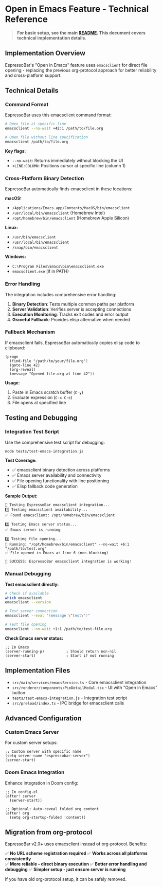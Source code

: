 # Open in Emacs Feature - Technical Reference

> **For basic setup, see the main [README](../README.md). This document covers technical implementation details.**

## Implementation Overview

EspressoBar's "Open in Emacs" feature uses `emacsclient` for direct file opening - replacing the previous org-protocol approach for better reliability and cross-platform support.

## Technical Details

### Command Format

EspressoBar uses this emacsclient command format:

```bash
# Open file at specific line  
emacsclient --no-wait +42:1 /path/to/file.org

# Open file without line specification
emacsclient /path/to/file.org
```

**Key flags:**
- `--no-wait`: Returns immediately without blocking the UI
- `+LINE:COLUMN`: Positions cursor at specific line (column 1)

### Cross-Platform Binary Detection

EspressoBar automatically finds emacsclient in these locations:

**macOS:**
- `/Applications/Emacs.app/Contents/MacOS/bin/emacsclient`
- `/usr/local/bin/emacsclient` (Homebrew Intel)
- `/opt/homebrew/bin/emacsclient` (Homebrew Apple Silicon)

**Linux:**
- `/usr/bin/emacsclient`
- `/usr/local/bin/emacsclient`
- `/snap/bin/emacsclient`

**Windows:**
- `C:\Program Files\Emacs\bin\emacsclient.exe`
- `emacsclient.exe` (if in PATH)

### Error Handling

The integration includes comprehensive error handling:

1. **Binary Detection**: Tests multiple common paths per platform
2. **Server Validation**: Verifies server is accepting connections
3. **Execution Monitoring**: Tracks exit codes and error output
4. **Graceful Fallback**: Provides elisp alternative when needed

### Fallback Mechanism

If emacsclient fails, EspressoBar automatically copies elisp code to clipboard:

```elisp
(progn
  (find-file "/path/to/your/file.org")
  (goto-line 42)
  (org-reveal)
  (message "Opened file.org at line 42"))
```

**Usage:**
1. Paste in Emacs scratch buffer (`C-y`)
2. Evaluate expression (`C-x C-e`)
3. File opens at specified line

## Testing and Debugging

### Integration Test Script

Use the comprehensive test script for debugging:

```bash
node tests/test-emacs-integration.js
```

**Test Coverage:**
- ✅ emacsclient binary detection across platforms
- ✅ Emacs server availability and connectivity  
- ✅ File opening functionality with line positioning
- ✅ Elisp fallback code generation

**Sample Output:**
```
🧪 Testing EspressoBar emacsclient integration...
1️⃣ Testing emacsclient availability...
✅ Found emacsclient: /opt/homebrew/bin/emacsclient

2️⃣ Testing Emacs server status...
✅ Emacs server is running

3️⃣ Testing file opening...
🚀 Running: "/opt/homebrew/bin/emacsclient" --no-wait +6:1 "/path/to/test.org"
✅ File opened in Emacs at line 6 (non-blocking)

🎉 SUCCESS: EspressoBar emacsclient integration is working!
```

### Manual Debugging

**Test emacsclient directly:**
```bash
# Check if available
which emacsclient
emacsclient --version

# Test server connection
emacsclient --eval "(message \"test\")"

# Test file opening
emacsclient --no-wait +1:1 /path/to/test-file.org
```

**Check Emacs server status:**
```elisp
;; In Emacs
(server-running-p)          ; Should return non-nil
(server-start)              ; Start if not running
```

## Implementation Files

- `src/main/services/emacsService.ts` - Core emacsclient integration
- `src/renderer/components/PinDetailModal.tsx` - UI with "Open in Emacs" button
- `tests/test-emacs-integration.js` - Integration test script
- `src/preload/index.ts` - IPC bridge for emacsclient calls

## Advanced Configuration

### Custom Emacs Server

For custom server setups:

```elisp
;; Custom server with specific name
(setq server-name "espressobar-server")
(server-start)
```

### Doom Emacs Integration

Enhance integration in Doom config:

```elisp
;; In config.el
(after! server
  (server-start))

;; Optional: Auto-reveal folded org content
(after! org
  (setq org-startup-folded 'content))
```

## Migration from org-protocol

EspressoBar v2.0+ uses emacsclient instead of org-protocol. Benefits:

✅ **No URL scheme registration required**
✅ **Works across all platforms consistently**  
✅ **More reliable - direct binary execution**
✅ **Better error handling and debugging**
✅ **Simpler setup - just ensure server is running**

If you have old org-protocol setup, it can be safely removed.
